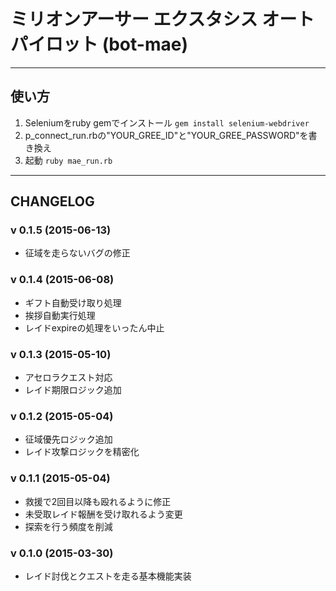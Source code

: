 # ミリオンアーサー エクスタシス オートパイロット (bot-mae)


----
## 使い方
1. Seleniumをruby gemでインストール
`gem install selenium-webdriver`
2. p_connect_run.rbの"YOUR_GREE_ID"と"YOUR_GREE_PASSWORD"を書き換え
3. 起動
`ruby mae_run.rb`

----
## CHANGELOG

### v 0.1.5 (2015-06-13)
* 征域を走らないバグの修正

### v 0.1.4 (2015-06-08)
* ギフト自動受け取り処理
* 挨拶自動実行処理
* レイドexpireの処理をいったん中止

### v 0.1.3 (2015-05-10)
* アセロラクエスト対応
* レイド期限ロジック追加

### v 0.1.2 (2015-05-04)
* 征域優先ロジック追加
* レイド攻撃ロジックを精密化

### v 0.1.1 (2015-05-04)
* 救援で2回目以降も殴れるように修正
* 未受取レイド報酬を受け取れるよう変更
* 探索を行う頻度を削減


### v 0.1.0 (2015-03-30)
* レイド討伐とクエストを走る基本機能実装
